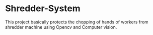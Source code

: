 # Shredder-System
This project basically protects the chopping of hands of workers from shredder machine using Opencv and Computer vision.
